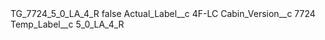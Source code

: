 <?xml version="1.0" encoding="UTF-8"?>
<CustomMetadata xmlns="http://soap.sforce.com/2006/04/metadata" xmlns:xsi="http://www.w3.org/2001/XMLSchema-instance" xmlns:xsd="http://www.w3.org/2001/XMLSchema">
    <label>TG_7724_5_0_LA_4_R</label>
    <protected>false</protected>
    <values>
        <field>Actual_Label__c</field>
        <value xsi:type="xsd:string">4F-LC</value>
    </values>
    <values>
        <field>Cabin_Version__c</field>
        <value xsi:type="xsd:string">7724</value>
    </values>
    <values>
        <field>Temp_Label__c</field>
        <value xsi:type="xsd:string">5_0_LA_4_R</value>
    </values>
</CustomMetadata>
